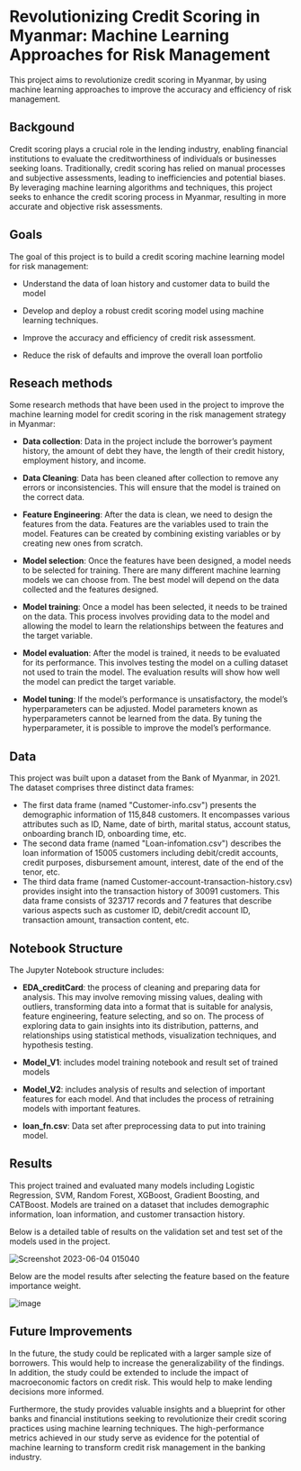 
# Revolutionizing Credit Scoring in Myanmar: Machine Learning Approaches for Risk Management

This project aims to revolutionize credit scoring in Myanmar, by using machine learning approaches to improve the accuracy and efficiency of risk management.




## Backgound

Credit scoring plays a crucial role in the lending industry, enabling financial institutions to evaluate the creditworthiness of individuals or businesses seeking loans. Traditionally, credit scoring has relied on manual processes and subjective assessments, leading to inefficiencies and potential biases. By leveraging machine learning algorithms and techniques, this project seeks to enhance the credit scoring process in Myanmar, resulting in more accurate and objective risk assessments.
## Goals

The goal of this project is to build a credit scoring machine learning model for risk management:

- Understand the data of loan history and customer data to build the model

- Develop and deploy a robust credit scoring model using machine learning techniques.

- Improve the accuracy and efficiency of credit risk assessment.

- Reduce the risk of defaults and improve the overall loan portfolio

## Reseach methods

Some research methods that have been used in the project to improve the machine
learning model for credit scoring in the risk management strategy in Myanmar:
- **Data collection**: Data in the project include the borrower’s payment history, the amount of debt they have, the length of their credit history, employment history, and income.

- **Data Cleaning**: Data has been cleaned after collection to remove any errors or inconsistencies. This will ensure that the model is trained on the correct data.

- **Feature Engineering**: After the data is clean, we need to design the features from the data. Features are the variables used to train the model. Features can be created by combining existing variables or by creating new ones from scratch.

- **Model selection**: Once the features have been designed, a model needs to be selected for training. There are many different machine learning models we can choose from. The best model will depend on the data collected and the features designed.

- **Model training**: Once a model has been selected, it needs to be trained on the data. This process involves providing data to the model and allowing the model to learn the relationships between the features and the target variable.

- **Model evaluation**: After the model is trained, it needs to be evaluated for its performance. This involves testing the model on a culling dataset not used to train the model. The evaluation results will show how well the model can predict the target variable.

- **Model tuning**: If the model’s performance is unsatisfactory, the model’s hyperparameters can be adjusted. Model parameters known as hyperparameters cannot be learned from the data. By tuning the hyperparameter, it is possible to improve the model’s performance.

## Data

This project was built upon a dataset from the Bank of Myanmar, in 2021. The dataset comprises three distinct data frames:

* The first data frame (named "Customer-info.csv") presents the demographic information of 115,848 customers. It encompasses various attributes such as ID, Name, date of birth, marital status, account status, onboarding branch ID, onboarding time, etc. 
* The second data frame (named "Loan-infomation.csv") describes the loan information of 15005 customers including debit/credit accounts, credit purposes, disbursement amount,  interest, date of the end of the tenor, etc.
* The third data frame (named Customer-account-transaction-history.csv) provides insight into the transaction history of 30091 customers. This data frame consists of 323717 records and 7 features that describe various aspects such as customer ID, debit/credit account ID, transaction amount, transaction content, etc. 

## Notebook Structure

The Jupyter Notebook structure includes:
- **EDA_creditCard**: the process of cleaning and preparing data for analysis. This may involve removing missing values, dealing with outliers, transforming data into a format that is suitable for analysis, feature engineering, feature selecting, and so on. The process of exploring data to gain insights into its distribution, patterns, and relationships using statistical methods, visualization techniques, and hypothesis testing.

- **Model_V1**: includes model training notebook and result set of trained models

- **Model_V2**: includes analysis of results and selection of important features for each model. And that includes the process of retraining models with important features.

- **loan_fn.csv**: Data set after preprocessing data to put into training model.
## Results

This project trained and evaluated many models including Logistic Regression, SVM, Random Forest, XGBoost, Gradient Boosting, and CATBoost. Models are trained on a dataset that includes demographic information, loan information, and customer transaction history.

Below is a detailed table of results on the validation set and test set of the models used in the project.

![Screenshot 2023-06-04 015040](https://user-images.githubusercontent.com/81805609/243126890-4a7e0125-9083-4fc9-bbb5-03c68dbd58bc.png)

Below are the model results after selecting the feature based on the feature importance weight.

![image](https://user-images.githubusercontent.com/81805609/243127449-732a8d15-0e09-4198-a396-e5ac29d8956e.png)


## Future Improvements

In the future, the study could be replicated with a larger sample size of borrowers. This would help to increase the generalizability of the findings. In addition, the study could be extended to include the impact of macroeconomic factors on credit risk. This would help to make lending decisions more informed.

Furthermore, the study provides valuable insights and a blueprint for other banks and financial institutions seeking to revolutionize their credit scoring practices using machine learning techniques. The high-performance metrics achieved in our study serve as evidence for the potential of machine learning to transform credit risk management in the banking industry.
